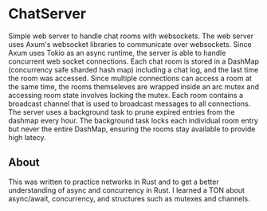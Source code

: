 # ChatServer
Simple web server to handle chat rooms with websockets. The web server uses Axum's websocket libraries to communicate over websockets. Since Axum uses Tokio as an async runtime, the server is able to handle concurrent web socket connections. Each chat room is stored in a DashMap (concurrency safe sharded hash map) including a chat log, and the last time the room was accessed. Since multiple connections can access a room at the same time, the rooms themseleves are wrapped inside an arc mutex and accessing room state involves locking the mutex. Each room contains a broadcast channel that is used to broadcast messages to all connections. The server uses a background task to prune expired entries from the dashmap every hour. The background task locks each individual room entry but never the entire DashMap, ensuring the rooms stay available to provide high latecy.

## About
This was written to practice networks in Rust and to get a better understanding of async and concurrency in Rust. I learned a TON about async/await, concurrency, and structures such as mutexes and channels.
